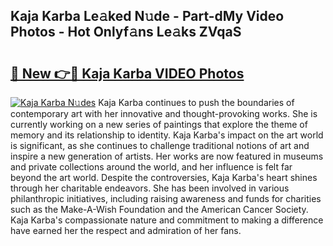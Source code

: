## Kaja Karba Le𝚊ked N𝚞de - Part-dMy Video Photos - Hot Onlyf𝚊ns Le𝚊ks ZVqaS

# <h2><a href="http://ab38258.deff.icu/?id=Kaja+Karba">🔗 New 👉🔴 Kaja Karba VIDEO Photos</a></h2>

[![Kaja Karba N𝚞des](https://i.imgur.com/rIISA9y.gif)](http://ab38258.deff.icu/?id=Kaja+Karba)
Kaja Karba continues to push the boundaries of contemporary art with her innovative and thought-provoking works. She is currently working on a new series of paintings that explore the theme of memory and its relationship to identity. Kaja Karba's impact on the art world is significant, as she continues to challenge traditional notions of art and inspire a new generation of artists. Her works are now featured in museums and private collections around the world, and her influence is felt far beyond the art world. Despite the controversies, Kaja Karba's heart shines through her charitable endeavors. She has been involved in various philanthropic initiatives, including raising awareness and funds for charities such as the Make-A-Wish Foundation and the American Cancer Society. Kaja Karba's compassionate nature and commitment to making a difference have earned her the respect and admiration of her fans.
